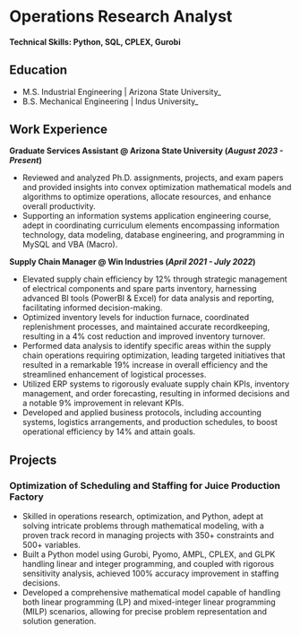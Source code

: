 # Operations Research Analyst

#### Technical Skills: Python, SQL, CPLEX, Gurobi 

## Education						       		
- M.S. Industrial Engineering	| Arizona State University_
- B.S. Mechanical Engineering | Indus University_

## Work Experience
**Graduate Services Assistant @ Arizona State University (_August 2023 - Present_)** 
- Reviewed and analyzed Ph.D. assignments, projects, and exam papers and provided insights into convex optimization mathematical models and algorithms to optimize operations, allocate resources, and enhance overall productivity.
- Supporting an information systems application engineering course, adept in coordinating curriculum elements encompassing information technology, data modeling, database engineering, and programming in MySQL and VBA (Macro).

**Supply Chain Manager @ Win Industries (_April 2021 - July 2022_)**
- Elevated supply chain efficiency by 12% through strategic management of electrical components and spare parts inventory, harnessing advanced BI tools (PowerBI & Excel) for data analysis and reporting, facilitating informed decision-making.
- Optimized inventory levels for induction furnace, coordinated replenishment processes, and maintained accurate recordkeeping, resulting in a 4% cost reduction and improved inventory turnover.
- Performed data analysis to identify specific areas within the supply chain operations requiring optimization, leading targeted initiatives that resulted in a remarkable 19% increase in overall efficiency and the streamlined enhancement of logistical processes.
- Utilized ERP systems to rigorously evaluate supply chain KPIs, inventory management, and order forecasting, resulting in informed decisions and a notable 9% improvement in relevant KPIs.
- Developed and applied business protocols, including accounting systems, logistics arrangements, and production schedules, to boost operational efficiency by 14% and attain goals.

## Projects
### Optimization of Scheduling and Staffing for Juice Production Factory


- Skilled in operations research, optimization, and Python, adept at solving intricate problems through mathematical modeling, with a proven track record in managing projects with 350+ constraints and 500+ variables.
- Built a Python model using Gurobi, Pyomo, AMPL, CPLEX, and GLPK handling linear and integer programming, and coupled with rigorous sensitivity analysis, achieved 100% accuracy improvement in staffing decisions.
- Developed a comprehensive mathematical model capable of handling both linear programming (LP) and mixed-integer linear programming (MILP) scenarios, allowing for precise problem representation and solution generation.

